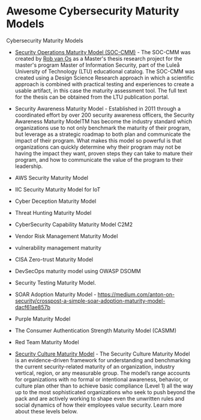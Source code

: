 # Awesome Cybersecurity Maturity Models

Cybersecurity Maturity Models

- [Security Operations Maturity Model (SOC-CMM)](https://www.soc-cmm.com/) - The SOC-CMM was created by [Rob van Os](https://www.linkedin.com/in/socadvisor/) as a Master's thesis research project for the master's program Master of Information Security, part of the Luleå University of Technology (LTU) educational catalog. The SOC-CMM was created using a Design Science Research approach in which a scientific approach is combined with practical testing and experiences to create a usable artifact, in this case the maturity assessment tool. The full text for the thesis can be obtained from the LTU publication portal.

- Security Awareness Maturity Model - Established in 2011 through a coordinated effort by over 200 security awareness officers, the Security Awareness Maturity ModelTM has become the industry standard which organizations use to not only benchmark the maturity of their program, but leverage as a strategic roadmap to both plan and communicate the impact of their program. What makes this model so powerful is that organizations can quickly determine why their program may not be having the impact they want, proven steps they can take to mature their program, and how to communicate the value of the program to their leadership. 

- AWS Security Maturity Model
- IIC Security Maturity Model for IoT
- Cyber Deception Maturity Model
- Threat Hunting Maturity Model
- CyberSecurity Capability Maturity Model C2M2
- Vendor Risk Management Maturity Model
- vulnerability management maturity
- CISA Zero-trust Maturity Model
- DevSecOps maturity model using OWASP DSOMM
- Security Testing Maturity Model. 
- SOAR Adoption Maturity Model - https://medium.com/anton-on-security/crosspost-a-simple-soar-adoption-maturity-model-dacf61ae857b
- Purple Maturity Model
- The Consumer Authentication Strength Maturity Model (CASMM) 
- Red Team Maturity Model
- [Security Culture Maturity Model](https://www.knowbe4.com/security-culture-maturity-model) - The Security Culture Maturity Model is an evidence-driven framework for understanding and benchmarking the current security-related maturity of an organization, industry vertical, region, or any measurable group. The model’s range accounts for organizations with no formal or intentional awareness, behavior, or culture plan other than to achieve basic compliance (Level 1) all the way up to the most sophisticated organizations who seek to push beyond the pack and are actively working to shape even the unwritten rules and social dynamics of how their employees value security. Learn more about these levels below.


